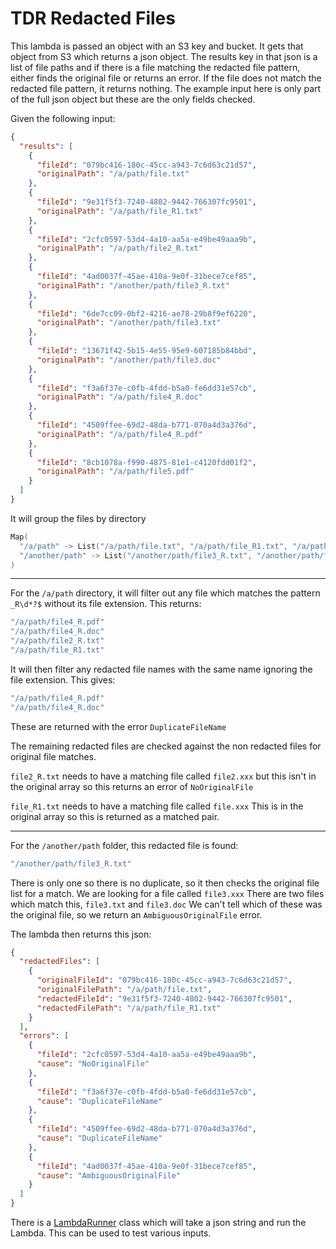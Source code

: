 # TDR Redacted Files

This lambda is passed an object with an S3 key and bucket.
It gets that object from S3 which returns a json object.
The results key in that json is a list of file paths and if there is a file matching the redacted file pattern, either finds the
original file or returns an error.
If the file does not match the redacted file pattern, it returns nothing.
The example input here is only part of the full json object but these are the only fields checked. 

Given the following input:

```json
{
  "results": [
    {
      "fileId": "079bc416-180c-45cc-a943-7c6d63c21d57",
      "originalPath": "/a/path/file.txt"
    },
    {
      "fileId": "9e31f5f3-7240-4802-9442-766307fc9501",
      "originalPath": "/a/path/file_R1.txt"
    },
    {
      "fileId": "2cfc0597-53d4-4a10-aa5a-e49be49aaa9b",
      "originalPath": "/a/path/file2_R.txt"
    },
    {
      "fileId": "4ad0037f-45ae-410a-9e0f-31bece7cef85",
      "originalPath": "/another/path/file3_R.txt"
    },
    {
      "fileId": "6de7cc09-0bf2-4216-ae78-29b8f9ef6220",
      "originalPath": "/another/path/file3.txt"
    },
    {
      "fileId": "13671f42-5b15-4e55-95e9-607185b84bbd",
      "originalPath": "/another/path/file3.doc"
    },
    {
      "fileId": "f3a6f37e-c0fb-4fdd-b5a0-fe6dd31e57cb",
      "originalPath": "/a/path/file4_R.doc"
    },
    {
      "fileId": "4509ffee-69d2-48da-b771-070a4d3a376d",
      "originalPath": "/a/path/file4_R.pdf"
    },
    {
      "fileId": "8cb1078a-f990-4875-81e1-c4120fdd01f2",
      "originalPath": "/a/path/file5.pdf"
    }
  ]
}

```
It will group the files by directory
```scala
Map(
  "/a/path" -> List("/a/path/file.txt", "/a/path/file_R1.txt", "/a/path/file2_R.txt", "/a/path/file4_R.doc", "a/path/file4_R.pdf", "/a/path/file5.pdf"), 
  "/another/path" -> List("/another/path/file3_R.txt", "/another/path/file3.txt", "/another/path/file3.doc")  
)
```
----
For the `/a/path` directory, it will filter out any file which matches the pattern `_R\d*?$` without its file extension. This returns:

```scala
"/a/path/file4_R.pdf"
"/a/path/file4_R.doc"
"/a/path/file2_R.txt"
"/a/path/file_R1.txt"
```

It will then filter any redacted file names with the same name ignoring the file extension. This gives:
```scala
"/a/path/file4_R.pdf"
"/a/path/file4_R.doc"
```
These are returned with the error `DuplicateFileName`

The remaining redacted files are checked against the non redacted files for original file matches.

`file2_R.txt` needs to have a matching file called `file2.xxx` but this isn't in the original array so this returns an error of `NoOriginalFile`

`file_R1.txt` needs to have a matching file called `file.xxx` This is in the original array so this is returned as a matched pair.

-----
For the `/another/path` folder, this redacted file is found:
```scala
"/another/path/file3_R.txt"
```
There is only one so there is no duplicate, so it then checks the original file list for a match. 
We are looking for a file called `file3.xxx` There are two files which match this, `file3.txt` and `file3.doc` 
We can't tell which of these was the original file, so we return an `AmbiguousOriginalFile` error.

The lambda then returns this json:

```json
{
  "redactedFiles": [
    {
      "originalFileId": "079bc416-180c-45cc-a943-7c6d63c21d57",
      "originalFilePath": "/a/path/file.txt",
      "redactedFileId": "9e31f5f3-7240-4802-9442-766307fc9501",
      "redactedFilePath": "/a/path/file_R1.txt"
    }
  ],
  "errors": [
    {
      "fileId": "2cfc0597-53d4-4a10-aa5a-e49be49aaa9b",
      "cause": "NoOriginalFile"
    },
    {
      "fileId": "f3a6f37e-c0fb-4fdd-b5a0-fe6dd31e57cb",
      "cause": "DuplicateFileName"
    },
    {
      "fileId": "4509ffee-69d2-48da-b771-070a4d3a376d",
      "cause": "DuplicateFileName"
    },
    {
      "fileId": "4ad0037f-45ae-410a-9e0f-31bece7cef85",
      "cause": "AmbiguousOriginalFile"
    }
  ]
}
```
There is a [LambdaRunner](src/main/scala/uk/gov/nationalarchives/LambdaRunner.scala) class which will take a json string and run the Lambda. This can be used to test various inputs. 
